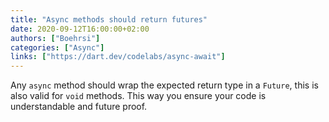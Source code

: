 ```yaml
---
title: "Async methods should return futures"
date: 2020-09-12T16:00:00+02:00
authors: ["Boehrsi"]
categories: ["Async"]
links: ["https://dart.dev/codelabs/async-await"]
---
```


Any `async` method should wrap the expected return type in a `Future`, this is also valid for `void` methods. This way you ensure your code is understandable and future proof.